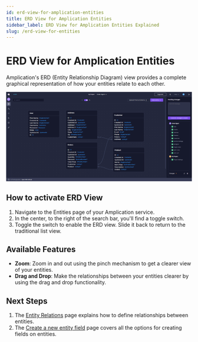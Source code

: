 ```yaml
---
id: erd-view-for-amplication-entities
title: ERD View for Amplication Entities
sidebar_label: ERD View for Amplication Entities Explained
slug: /erd-view-for-entities
---
```


# ERD View for Amplication Entities

Amplication's ERD (Entity Relationship Diagram) view provides a complete graphical representation of how your entities relate to each other.

![Amplication's Entity ERD View](./assets/amplication-erd-view.png)

## How to activate ERD View

1. Navigate to the Entities page of your Amplication service.
2. In the center, to the right of the search bar, you'll find a toggle switch.
3. Toggle the switch to enable the ERD view. Slide it back to return to the traditional list view.

## Available Features

- **Zoom**: Zoom in and out using the pinch mechanism to get a clearer view of your entities.
- **Drag and Drop**: Make the relationships between your entities clearer by using the drag and drop functionality.

## Next Steps

1. The [Entity Relations](/relations) page explains how to define relationships between entities.
2. The [Create a new entity field](/how-to/create-entity-field) page covers all the options for creating fields on entities.
